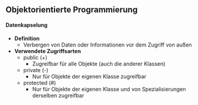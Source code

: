 ## Objektorientierte Programmierung

#### Datenkapselung
* **Definition**
    * Verbergen von Daten oder Informationen vor dem Zugriff von außen
* **Verwendete Zugriffsarten**
    * public (+)
        * Zugreifbar für alle Objekte (auch die anderer Klassen)
    * private (-)
        * Nur für Objekte der eigenen Klasse zugreifbar
    * protected (#)
        * Nur für Objekte der eigenen Klasse und von Spezialisierungen derselben zugreifbar
